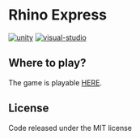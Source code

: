 # Rhino Express
[![unity](https://img.shields.io/badge/unity-blue)](https://unity3d.com/fr/get-unity/download)
[![visual-studio](https://img.shields.io/badge/visualstudio-purple)](https://visualstudio.microsoft.com/fr/vs/)

## Where to play?
The game is playable [HERE](https://seb-gamedev.itch.io/rhino-express).

## License
Code released under the MIT license
